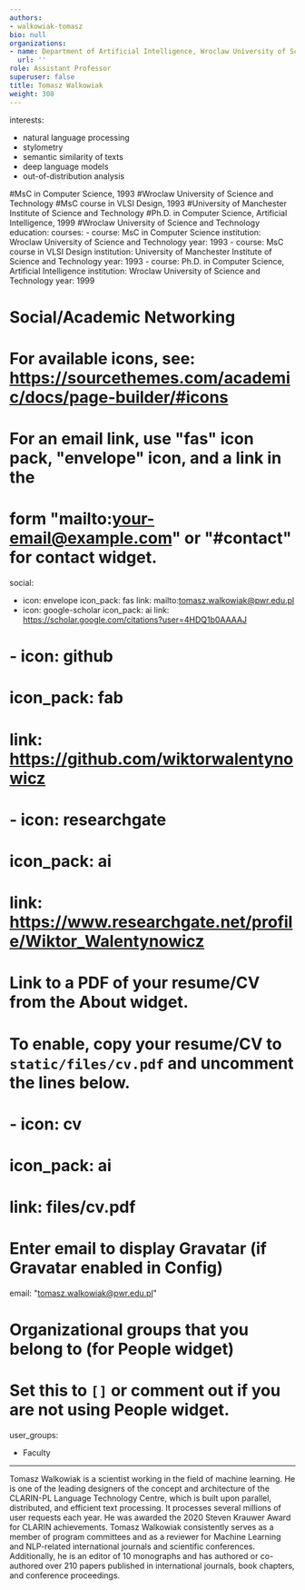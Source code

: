 ```yaml
---
authors:
- walkowiak-tomasz
bio: null
organizations:
- name: Department of Artificial Intelligence, Wroclaw University of Science and Technology
  url: ''
role: Assistant Professor
superuser: false
title: Tomasz Walkowiak
weight: 308
---
```


interests:
  - natural language processing
  - stylometry
  - semantic similarity of texts
  - deep language models
  - out-of-distribution analysis

#MsC in Computer Science, 1993
#Wroclaw University of Science and Technology
#MsC course in VLSI Design, 1993
#University of Manchester Institute of Science and Technology
#Ph.D. in Computer Science, Artificial Intelligence, 1999
#Wroclaw University of Science and Technology
education:
  courses:
    - course: MsC in Computer Science
      institution: Wroclaw University of Science and Technology
      year: 1993
    - course: MsC course in VLSI Design
      institution: University of Manchester Institute of Science and Technology
      year: 1993
    - course: Ph.D. in Computer Science, Artificial Intelligence
      institution: Wroclaw University of Science and Technology
      year: 1999

# Social/Academic Networking
# For available icons, see: https://sourcethemes.com/academic/docs/page-builder/#icons
#   For an email link, use "fas" icon pack, "envelope" icon, and a link in the
#   form "mailto:your-email@example.com" or "#contact" for contact widget.
social:
  - icon: envelope
    icon_pack: fas
    link: mailto:tomasz.walkowiak@pwr.edu.pl
  - icon: google-scholar
    icon_pack: ai
    link: https://scholar.google.com/citations?user=4HDQ1b0AAAAJ
#  - icon: github
#    icon_pack: fab
#    link: https://github.com/wiktorwalentynowicz
#  - icon: researchgate
#    icon_pack: ai
#    link: https://www.researchgate.net/profile/Wiktor_Walentynowicz
# Link to a PDF of your resume/CV from the About widget.
# To enable, copy your resume/CV to `static/files/cv.pdf` and uncomment the lines below.
# - icon: cv
#   icon_pack: ai
#   link: files/cv.pdf

# Enter email to display Gravatar (if Gravatar enabled in Config)
email: "tomasz.walkowiak@pwr.edu.pl"

# Organizational groups that you belong to (for People widget)
#   Set this to `[]` or comment out if you are not using People widget.
user_groups:
  - Faculty

---
Tomasz Walkowiak is a scientist working in the field of machine learning.  He is one of the leading designers of the concept and architecture of the CLARIN-PL Language Technology Centre, which is built upon parallel, distributed, and efficient text processing. It processes several millions of user requests each year. He was awarded the 2020 Steven Krauwer Award for CLARIN achievements.
Tomasz Walkowiak consistently serves as a member of program committees and as a reviewer for Machine Learning and NLP-related international journals and scientific conferences. Additionally, he is an editor of 10 monographs and has authored or co-authored over 210 papers published in international journals, book chapters, and conference proceedings.
